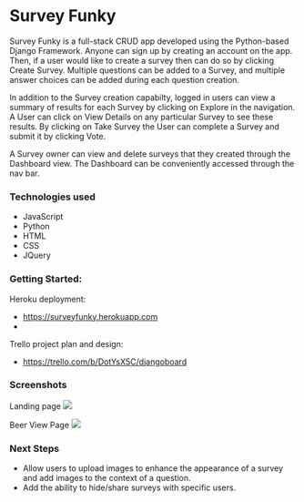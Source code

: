 # Survey Funky

Survey Funky is a full-stack CRUD app developed using the Python-based Django Framework. Anyone can sign up by creating an account on the app. Then, if a user would like to create a survey then can do so by clicking Create Survey. Multiple questions can be added to a Survey, and multiple answer choices can be added during each question creation. 

In addition to the Survey creation capabilty, logged in users can view a summary of results for each Survey by clicking on Explore in the navigation. A User can click on View Details on any particular Survey to see these results. By clicking on Take Survey the User can complete a Survey and submit it by clicking Vote. 

A Survey owner can view and delete surveys that they created through the Dashboard view. The Dashboard can be conveniently accessed through the nav bar.

### Technologies used
- JavaScript
- Python
- HTML
- CSS
- JQuery

### Getting Started:
Heroku deployment:
- https://surveyfunky.herokuapp.com
- 
Trello project plan and design:
- https://trello.com/b/DotYsX5C/djangoboard

### Screenshots

Landing page
![](/public/images/landing_page.png)

Beer View Page
![](/public/images/beer_view.png)

### Next Steps
- Allow users to upload images to enhance the appearance of a survey and add images to the context of a question.
- Add the ability to hide/share surveys with specific users.
